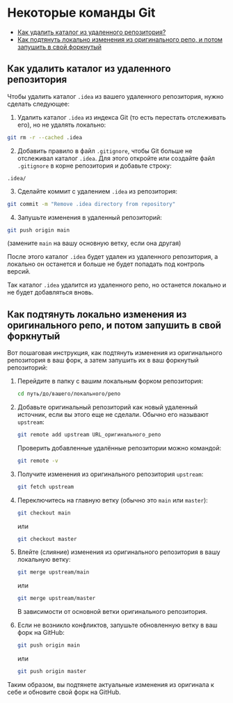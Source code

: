 
# Некоторые команды Git
+ [Как удалить каталог из удаленного репозитория?](git.md#Как-удалить-каталог-из-удаленного-репозитория)
+ [Как подтянуть локально изменения из оригинального репо, и потом запушить в свой форкнутый](git.md#Как-подтянуть-локально-изменения-из-оригинального-репо-и-потом-запушить-в-свой-форкнутый)

## Как удалить каталог из удаленного репозитория

Чтобы удалить каталог `.idea` из вашего удаленного репозитория, нужно сделать следующее:

1. Удалить каталог `.idea` из индекса Git (то есть перестать отслеживать его), но не удалять локально:
```bash
git rm -r --cached .idea
```

2. Добавить правило в файл `.gitignore`, чтобы Git больше не отслеживал каталог `.idea`. Для этого откройте или создайте файл `.gitignore` в корне репозитория и добавьте строку:
```
.idea/
```

3. Сделайте коммит с удалением `.idea` из репозитория:
```bash
git commit -m "Remove .idea directory from repository"
```

4. Запушьте изменения в удаленный репозиторий:
```bash
git push origin main
```
(замените `main` на вашу основную ветку, если она другая)

После этого каталог `.idea` будет удален из удаленного репозитория, а локально он останется и больше не будет попадать под контроль версий.

Так каталог `.idea` удалится из удаленного репо, но останется локально и не будет добавляться вновь.

## Как подтянуть локально изменения из оригинального репо, и потом запушить в свой форкнутый
Вот пошаговая инструкция, как подтянуть изменения из оригинального репозитория в ваш форк, а затем запушить их в ваш форкнутый репозиторий:

1. Перейдите в папку с вашим локальным форком репозитория:
   ```bash
   cd путь/до/вашего/локального/репо
   ```

2. Добавьте оригинальный репозиторий как новый удаленный источник, если вы этого еще не сделали. Обычно его называют `upstream`:
   ```bash
   git remote add upstream URL_оригинального_репо
   ```
   Проверить добавленные удалённые репозитории можно командой:
   ```bash
   git remote -v
   ```

3. Получите изменения из оригинального репозитория `upstream`:
   ```bash
   git fetch upstream
   ```

4. Переключитесь на главную ветку (обычно это `main` или `master`):
   ```bash
   git checkout main
   ```
   или
   ```bash
   git checkout master
   ```

5. Влейте (слияние) изменения из оригинального репозитория в вашу локальную ветку:
   ```bash
   git merge upstream/main
   ```
   или
   ```bash
   git merge upstream/master
   ```
   В зависимости от основной ветки оригинального репозитория.

6. Если не возникло конфликтов, запушьте обновленную ветку в ваш форк на GitHub:
   ```bash
   git push origin main
   ```
   или
   ```bash
   git push origin master
   ```

Таким образом, вы подтянете актуальные изменения из оригинала к себе и обновите свой форк на GitHub.